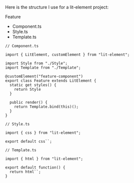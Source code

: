 Here is the structure I use for a lit-element project:

Feature
 - Component.ts
 - Style.ts
 - Template.ts

```
// Component.ts

import { LitElement, customElement } from "lit-element";

import Style from "./Style";
import Template from "./Template";

@customElement("feature-component")
export class Feature extends LitElement {
  static get styles() {
    return Style
  }

  public render() {
    return Template.bind(this)();
  }
}

// Style.ts

import { css } from "lit-element";

export default css``;

// Template.ts

import { html } from "lit-element";

export default function() {
  return html``;
}
